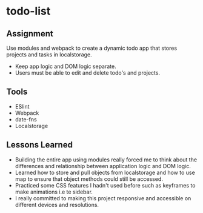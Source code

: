 # todo-list
## Assignment
 Use modules and webpack to create a dynamic todo app that stores projects and tasks in localstorage.
* Keep app logic and DOM logic separate.
* Users must be able to edit and delete todo's and projects.

## Tools
* ESlint
* Webpack
* date-fns
* Localstorage

## Lessons Learned
* Building the entire app using modules really forced me to think about the differences and relationship between application logic and DOM logic.
* Learned how to store and pull objects from localstorage and how to use map to ensure that object methods could still be accessed.
* Practiced some CSS features I hadn't used before such as keyframes to make animations i.e te sidebar.
* I really committed to making this project responsive and accessible on different devices and resolutions.